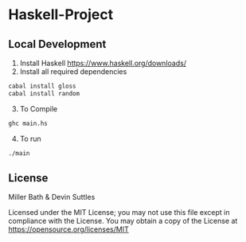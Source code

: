 # Haskell-Project

## Local Development
1. Install Haskell https://www.haskell.org/downloads/
2. Install all required dependencies
```sh
cabal install gloss
cabal install random
```
3. To Compile
```sh
ghc main.hs
```
4. To run 
```sh
./main
```

## License 
Miller Bath & Devin Suttles

Licensed under the MIT License; you may not use this file except in compliance with the License. You may obtain a copy of the License at
https://opensource.org/licenses/MIT
